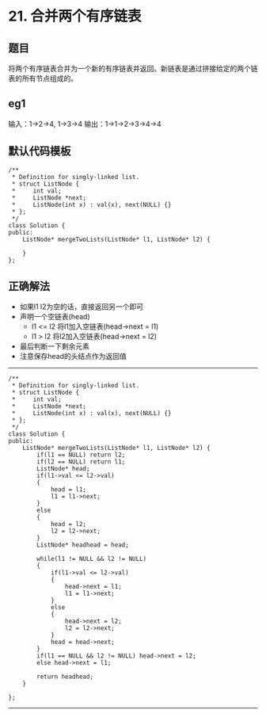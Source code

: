 # 21. 合并两个有序链表
## 题目
将两个有序链表合并为一个新的有序链表并返回。新链表是通过拼接给定的两个链表的所有节点组成的。 
## eg1
输入：1->2->4, 1->3->4
输出：1->1->2->3->4->4

## 默认代码模板
	/**
	 * Definition for singly-linked list.
	 * struct ListNode {
	 *     int val;
	 *     ListNode *next;
	 *     ListNode(int x) : val(x), next(NULL) {}
	 * };
	 */
	class Solution {
	public:
	    ListNode* mergeTwoLists(ListNode* l1, ListNode* l2) {
	        
	    }
	};

## 正确解法
- 如果l1 l2为空的话，直接返回另一个即可
- 声明一个空链表(head)
	- l1 <= l2 将l1加入空链表(head->next = l1)
	- l1 > l2 将l2加入空链表(head->next = l2)
- 最后判断一下剩余元素
- 注意保存head的头结点作为返回值

---
	/**
	 * Definition for singly-linked list.
	 * struct ListNode {
	 *     int val;
	 *     ListNode *next;
	 *     ListNode(int x) : val(x), next(NULL) {}
	 * };
	 */
	class Solution {
	public:
	    ListNode* mergeTwoLists(ListNode* l1, ListNode* l2) {
	        if(l1 == NULL) return l2;
	        if(l2 == NULL) return l1;
	        ListNode* head;
	        if(l1->val <= l2->val)
	        {
	            head = l1;
	            l1 = l1->next;
	        }
	        else
	        {
	            head = l2;
	            l2 = l2->next;
	        }
	        ListNode* headhead = head;
	        
	        while(l1 != NULL && l2 != NULL)
	        {
	            if(l1->val <= l2->val)
	            {
	                head->next = l1;
	                l1 = l1->next;
	            }
	            else
	            {
	                head->next = l2;
	                l2 = l2->next;
	            }
	            head = head->next;
	        }
	        if(l1 == NULL && l2 != NULL) head->next = l2;
	        else head->next = l1;
	        
	        return headhead;
	    }
	    
	};
---